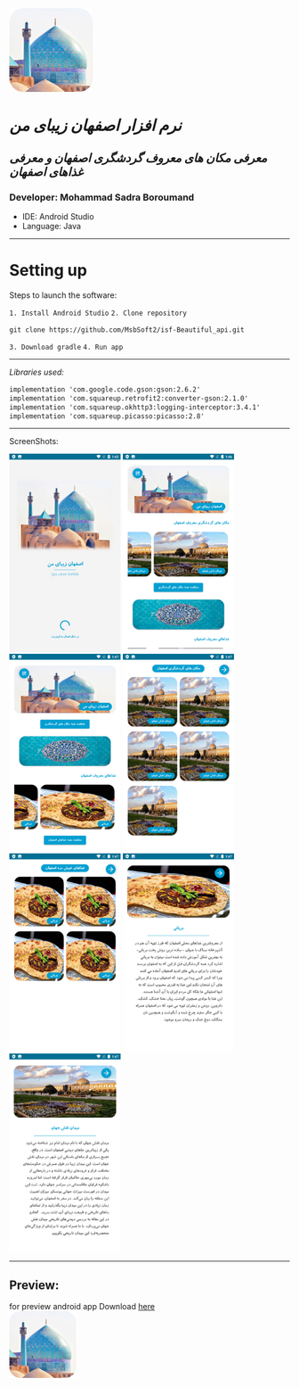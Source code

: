 <img src="https://github.com/MsbSoft2/isf-Beautiful_api/raw/main/Screenshots/logo.png" width="150" />


# *نرم افزار اصفهان زیبای من*

## *معرفی مکان های معروف گردشگری اصفهان و معرفی غذاهای اصفهان*

### Developer: Mohammad Sadra Boroumand

- IDE: Android Studio
- Language: Java


------------

# Setting up 

Steps to launch the software:

`1. Install Android Studio`
`2. Clone repository`
```
git clone https://github.com/MsbSoft2/isf-Beautiful_api.git
```
`3. Download gradle`
`4. Run app`

------------

*Libraries used:*

```
implementation 'com.google.code.gson:gson:2.6.2'
implementation 'com.squareup.retrofit2:converter-gson:2.1.0'
implementation 'com.squareup.okhttp3:logging-interceptor:3.4.1'
implementation 'com.squareup.picasso:picasso:2.8'
```


------------

ScreenShots:

<img src="https://github.com/MsbSoft2/isf-Beautiful_api/raw/main/Screenshots/Screenshot%20%20(1).png"  width="200"/>
<img src="https://github.com/MsbSoft2/isf-Beautiful_api/raw/main/Screenshots/Screenshot%20%20(2).png"  width="200"/>
<img src="https://github.com/MsbSoft2/isf-Beautiful_api/raw/main/Screenshots/Screenshot%20%20(3).png"  width="200"/>
<img src="https://github.com/MsbSoft2/isf-Beautiful_api/raw/main/Screenshots/Screenshot%20%20(4).png"  width="200"/>
<img src="https://github.com/MsbSoft2/isf-Beautiful_api/raw/main/Screenshots/Screenshot%20%20(5).png"  width="200"/>
<img src="https://github.com/MsbSoft2/isf-Beautiful_api/raw/main/Screenshots/Screenshot%20%20(6).png"  width="200"/>
<img src="https://github.com/MsbSoft2/isf-Beautiful_api/raw/main/Screenshots/Screenshot%20%20(7).png"  width="200"/>

------------

## Preview:
for preview android app Download 
<a href="https://github.com/MsbSoft2/isf-Beautiful_api/raw/main/app/release/app-release.apk">
here
<br />
<img src="https://github.com/MsbSoft2/isf-Beautiful_api/raw/main/Screenshots/logo.png" width="120" />
</a>